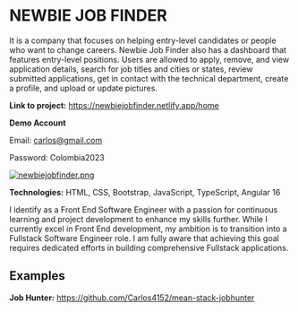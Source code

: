 # NEWBIE JOB FINDER

It is a company that focuses on helping entry-level candidates or people who want to change careers. Newbie Job Finder also has a dashboard that features entry-level positions. Users are allowed to apply, remove, and view application details, search for job titles and cities or states, review submitted applications, get in contact with the technical department, create a profile, and upload or update pictures.

**Link to project:** https://newbiejobfinder.netlify.app/home

**Demo Account**

Email: carlos@gmail.com

Password: Colombia2023

[![newbiejobfinder.png](https://i.postimg.cc/4dxqZdsN/newbiejobfinder.png)](https://postimg.cc/xkBt39XW)

**Technologies:** HTML, CSS, Bootstrap, JavaScript, TypeScript, Angular 16

I identify as a Front End Software Engineer with a passion for continuous learning and project development to enhance my skills further. While I currently excel in Front End development, my ambition is to transition into a Fullstack Software Engineer role. I am fully aware that achieving this goal requires dedicated efforts in building comprehensive Fullstack applications.

## Examples

**Job Hunter:** https://github.com/Carlos4152/mean-stack-jobhunter



